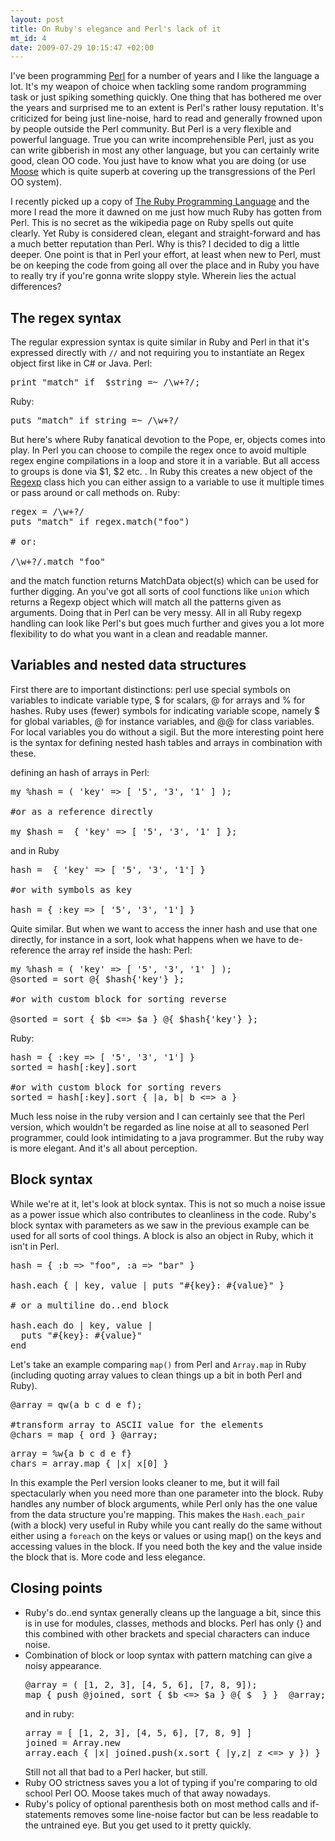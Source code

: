 ```yaml
--- 
layout: post
title: On Ruby's elegance and Perl's lack of it
mt_id: 4
date: 2009-07-29 10:15:47 +02:00
---
```

I've been programming <a title="Wikipedia on Perl" href="http://en.wikipedia.org/wiki/Perl">Perl</a> for a number of years and I like the language a lot. It's my weapon of choice when tackling some random programming task or just spiking something quickly. One thing that has bothered me over the years and surprised me to an extent is Perl's rather lousy reputation. It's criticized for being just line-noise, hard to read and generally frowned upon by people outside the Perl community. But Perl is a very flexible and powerful language. True you can write incomprehensible Perl, just as you can write gibberish in most any other language, but you can certainly write good, clean OO code. You just have to know what you are doing (or use <a title="Moose CPAN page" href="http://search.cpan.org/~drolsky/Moose-0.88/lib/Moose.pm">Moose</a> which is quite superb at covering up the transgressions of the Perl OO system).

I recently picked up a copy of <a title="Amazon: the ruby programming Language" href="http://www.amazon.co.uk/Ruby-Programming-Language-David-Flanagan/dp/0596516177">The Ruby Programming Language</a> and the more I read the more it dawned on me just how much Ruby has gotten from Perl. This is no secret as the wikipedia page on Ruby spells out quite clearly. Yet Ruby is considered clean, elegant and straight-forward and has a much better reputation than Perl. Why is this? I decided to dig a little deeper. One point is that in Perl your effort, at least when new to Perl, must be on keeping the code from going all over the place and in Ruby you have to really try if you're gonna write sloppy style. Wherein lies the actual differences?<!--more-->
<h2>The regex syntax</h2>
The regular expression syntax is quite similar in Ruby and Perl in that it's expressed directly with <code>//</code> and not requiring you to instantiate an Regex object first like in C# or Java.
Perl:
<pre class="brush: perl">
print "match" if  $string =~ /\w+?/;
</pre>
Ruby:
<pre class="brush: ruby">
puts "match" if string =~ /\w+?/
</pre>

But here's where Ruby fanatical devotion to the Pope, er, objects comes into play. In Perl you can choose to compile the regex once to avoid multiple regex engine compilations in a loop and store it in a variable. But all access to groups is done via $1,  $2 etc. . In Ruby this creates a new object of the <a href="http://ruby-doc.org/core/classes/Regexp.html">Regexp</a> class hich you can either assign to a variable to use it multiple times or pass around or call methods on.
Ruby:
<pre class="brush: ruby">
regex = /\w+?/
puts "match" if regex.match("foo")

# or:

/\w+?/.match "foo"
</pre>

and the match function returns MatchData object(s) which can be used for further digging. An you've got all sorts of cool functions like <code>union</code> which returns a Regexp object which will match all the patterns given as arguments. Doing that in Perl can be very messy. All in all Ruby regexp handling can look like Perl's but goes much further and gives you a lot more flexibility to do what you want in a clean and readable manner.
<h2>Variables and nested data structures</h2>
First there are to important distinctions: perl use special symbols on variables to indicate variable type, $ for scalars, @ for arrays and % for hashes. Ruby uses (fewer) symbols for indicating variable scope, namely $ for global variables, @ for instance variables, and @@ for class variables. For local variables you do without a sigil. But the more interesting point here is the syntax for defining nested hash tables and arrays in combination with these.

defining an hash of arrays in Perl:
<pre class="brush: perl">
my %hash = ( 'key' => [ '5', '3', '1' ] );

#or as a reference directly

my $hash =  { 'key' => [ '5', '3', '1' ] };
</pre>

and in Ruby

<pre class="brush: ruby">
hash =  { 'key' => [ '5', '3', '1'] }

#or with symbols as key

hash = { :key => [ '5', '3', '1'] }
</pre>

Quite similar. But when we want to access the inner hash and use that one directly, for instance in a sort, look what happens when we have to de-reference the array ref inside the hash:
Perl:
<pre class="brush: perl">
my %hash = ( 'key' => [ '5', '3', '1' ] );
@sorted = sort @{ $hash{'key'} };

#or with custom block for sorting reverse

@sorted = sort { $b <=> $a } @{ $hash{'key'} };
</pre>

Ruby:
<pre class="brush: ruby">
hash = { :key => [ '5', '3', '1'] }
sorted = hash[:key].sort

#or with custom block for sorting revers
sorted = hash[:key].sort { |a, b| b <=> a }
</pre>

Much less noise in the ruby version and I can certainly see that the Perl version, which wouldn't be regarded as line noise at all to seasoned Perl programmer, could look intimidating to a java programmer. But the ruby way is more elegant. And it's all about perception.

<h2>Block syntax</h2>
While we're at it, let's look at block syntax. This is not so much a noise issue as a power issue which also contributes to cleanliness in the code. Ruby's block syntax with parameters as we saw in the previous example can be used for all sorts of cool things. A block is also an object in Ruby, which it isn't in Perl.

<pre class="brush: ruby">
hash = { :b => "foo", :a => "bar" }

hash.each { | key, value | puts "#{key}: #{value}" }

# or a multiline do..end block

hash.each do | key, value |
  puts "#{key}: #{value}"
end
</pre>

Let's take an example comparing <code>map()</code> from Perl and <code>Array.map</code> in Ruby (including quoting array values to clean things up a bit in both Perl and Ruby).

<pre class="brush: perl">
@array = qw(a b c d e f);

#transform array to ASCII value for the elements
@chars = map { ord } @array;
</pre>

<pre class="brush: ruby">
array = %w{a b c d e f}
chars = array.map { |x| x[0] }
</pre>

In this example the Perl version looks cleaner to me, but it will fail spectacularly when you need more than one parameter into the block. Ruby handles any number of block arguments, while Perl only has the one value from the data structure you're mapping. This makes the <code>Hash.each_pair</code> (with a block) very useful in Ruby while you cant really do the same without either using a <code>foreach</code> on the keys or values or using map() on the keys and accessing values in the block. If you need both the key and the value inside the block that is. More code and less elegance.
<h2>Closing points</h2>
<ul>
	<li>Ruby's do..end syntax generally cleans up the language a bit, since this is in use for modules, classes, methods and blocks. Perl has only {} and this combined with other brackets and special characters can induce noise.</li>
	<li>Combination of block or loop syntax with pattern matching can give a noisy appearance.
<pre class="brush: perl">
@array = ( [1, 2, 3], [4, 5, 6], [7, 8, 9]);
map { push @joined, sort { $b <=> $a } @{ $_ } }  @array;
</pre>
and in ruby:
<pre class="brush: ruby">
array = [ [1, 2, 3], [4, 5, 6], [7, 8, 9] ]
joined = Array.new
array.each { |x| joined.push(x.sort { |y,z| z <=> y }) }
</pre>
Still not all that bad to a Perl hacker, but still.</li>
	<li>Ruby OO strictness saves you a lot of typing if you're comparing to old school Perl OO. Moose takes much of that away nowadays.</li>
	<li>Ruby's policy of optional parenthesis both on most method calls and if-statements removes some line-noise factor but can be less readable to the untrained eye. But you get used to it pretty quickly.</li>
</ul>
 
